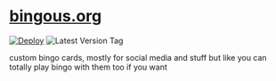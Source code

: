 # [bingous.org](https://bingous.org)

[![Deploy](https://github.com/UnrelatedString/bingous/actions/workflows/deploy.yml/badge.svg)](https://github.com/UnrelatedString/bingous/actions/workflows/deploy.yml)
![Latest Version Tag](https://img.shields.io/github/v/tag/UnrelatedString/bingous)

custom bingo cards, mostly for social media and stuff but like you can totally play bingo with them too if you want
